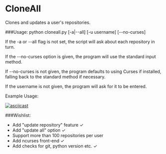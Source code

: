 CloneAll
==============

Clones and updates a user's repositories.

###Usage:
	python cloneall.py [-a|--all] [-u username] [--no-curses]

If the -a or --all flag is not set, the script will ask about each repository in turn.

If the --no-curses option is given, the program will use the standard input method.

If --no-curses is not given, the program defaults to using Curses if installed, falling
back to the standard method if necessary.

If the username is not given, the program will ask for it to be entered.

Example Usage:

[![asciicast](https://asciinema.org/a/10136.png)](https://asciinema.org/a/10136)

###Wishlist:

* Add "update repository" feature  ✓
* Add "update all" option ✓
* Support more than 100 repositories per user
* Add ncurses front-end ✓
* Add checks for git, python version etc. ✓

